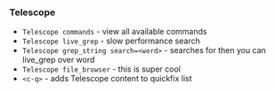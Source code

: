 ### Telescope
- `Telescope commands` - view all available commands
- `Telescope live_grep` - slow performance search
- `Telescope grep_string search=<word>` - searches for <word> then you can live_grep over word
- `Telescope file_browser` - this is super cool
- `<c-q>` - adds Telescope content to quickfix list
